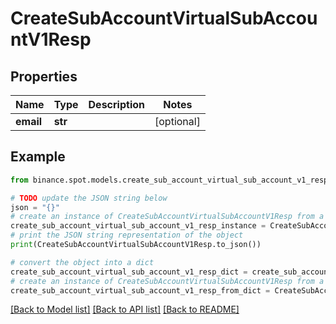 # CreateSubAccountVirtualSubAccountV1Resp


## Properties

Name | Type | Description | Notes
------------ | ------------- | ------------- | -------------
**email** | **str** |  | [optional] 

## Example

```python
from binance.spot.models.create_sub_account_virtual_sub_account_v1_resp import CreateSubAccountVirtualSubAccountV1Resp

# TODO update the JSON string below
json = "{}"
# create an instance of CreateSubAccountVirtualSubAccountV1Resp from a JSON string
create_sub_account_virtual_sub_account_v1_resp_instance = CreateSubAccountVirtualSubAccountV1Resp.from_json(json)
# print the JSON string representation of the object
print(CreateSubAccountVirtualSubAccountV1Resp.to_json())

# convert the object into a dict
create_sub_account_virtual_sub_account_v1_resp_dict = create_sub_account_virtual_sub_account_v1_resp_instance.to_dict()
# create an instance of CreateSubAccountVirtualSubAccountV1Resp from a dict
create_sub_account_virtual_sub_account_v1_resp_from_dict = CreateSubAccountVirtualSubAccountV1Resp.from_dict(create_sub_account_virtual_sub_account_v1_resp_dict)
```
[[Back to Model list]](../README.md#documentation-for-models) [[Back to API list]](../README.md#documentation-for-api-endpoints) [[Back to README]](../README.md)


